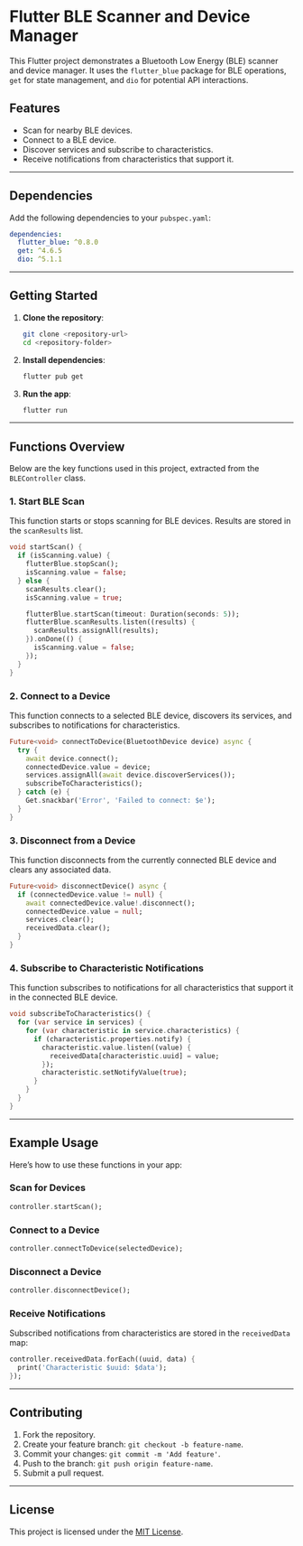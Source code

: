 # Flutter BLE Scanner and Device Manager

This Flutter project demonstrates a Bluetooth Low Energy (BLE) scanner and device manager. It uses the `flutter_blue` package for BLE operations, `get` for state management, and `dio` for potential API interactions.  

## Features

- Scan for nearby BLE devices.
- Connect to a BLE device.
- Discover services and subscribe to characteristics.
- Receive notifications from characteristics that support it.

---

## Dependencies

Add the following dependencies to your `pubspec.yaml`:

```yaml
dependencies:
  flutter_blue: ^0.8.0
  get: ^4.6.5
  dio: ^5.1.1
```

---

## Getting Started

1. **Clone the repository**:
   ```bash
   git clone <repository-url>
   cd <repository-folder>
   ```

2. **Install dependencies**:
   ```bash
   flutter pub get
   ```

3. **Run the app**:
   ```bash
   flutter run
   ```

---

## Functions Overview

Below are the key functions used in this project, extracted from the `BLEController` class.

### **1. Start BLE Scan**

This function starts or stops scanning for BLE devices. Results are stored in the `scanResults` list.

```dart
void startScan() {
  if (isScanning.value) {
    flutterBlue.stopScan();
    isScanning.value = false;
  } else {
    scanResults.clear();
    isScanning.value = true;

    flutterBlue.startScan(timeout: Duration(seconds: 5));
    flutterBlue.scanResults.listen((results) {
      scanResults.assignAll(results);
    }).onDone(() {
      isScanning.value = false;
    });
  }
}
```

### **2. Connect to a Device**

This function connects to a selected BLE device, discovers its services, and subscribes to notifications for characteristics.

```dart
Future<void> connectToDevice(BluetoothDevice device) async {
  try {
    await device.connect();
    connectedDevice.value = device;
    services.assignAll(await device.discoverServices());
    subscribeToCharacteristics();
  } catch (e) {
    Get.snackbar('Error', 'Failed to connect: $e');
  }
}
```

### **3. Disconnect from a Device**

This function disconnects from the currently connected BLE device and clears any associated data.

```dart
Future<void> disconnectDevice() async {
  if (connectedDevice.value != null) {
    await connectedDevice.value!.disconnect();
    connectedDevice.value = null;
    services.clear();
    receivedData.clear();
  }
}
```

### **4. Subscribe to Characteristic Notifications**

This function subscribes to notifications for all characteristics that support it in the connected BLE device.

```dart
void subscribeToCharacteristics() {
  for (var service in services) {
    for (var characteristic in service.characteristics) {
      if (characteristic.properties.notify) {
        characteristic.value.listen((value) {
          receivedData[characteristic.uuid] = value;
        });
        characteristic.setNotifyValue(true);
      }
    }
  }
}
```

---

## Example Usage

Here’s how to use these functions in your app:

### **Scan for Devices**

```dart
controller.startScan();
```

### **Connect to a Device**

```dart
controller.connectToDevice(selectedDevice);
```

### **Disconnect a Device**

```dart
controller.disconnectDevice();
```

### **Receive Notifications**

Subscribed notifications from characteristics are stored in the `receivedData` map:
```dart
controller.receivedData.forEach((uuid, data) {
  print('Characteristic $uuid: $data');
});
```
---

## Contributing

1. Fork the repository.
2. Create your feature branch: `git checkout -b feature-name`.
3. Commit your changes: `git commit -m 'Add feature'`.
4. Push to the branch: `git push origin feature-name`.
5. Submit a pull request.

---

## License

This project is licensed under the [MIT License](LICENSE).
